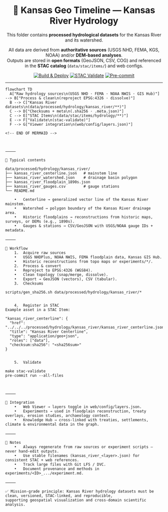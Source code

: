 <div align="center">

# 🌊 Kansas Geo Timeline — Kansas River Hydrology

This folder contains **processed hydrological datasets** for the Kansas River and its watershed.  

All data are derived from **authoritative sources** (USGS NHD, FEMA, KGS, NOAA) and/or **DEM-based analyses**.  
Outputs are stored in **open formats** (GeoJSON, CSV, COG) and referenced in the **STAC catalog** (`data/stac/items/`) and web configs.  

[![Build & Deploy](https://github.com/bartytime4life/Kansas-Frontier-Matrix/actions/workflows/site.yml/badge.svg)](https://github.com/bartytime4life/Kansas-Frontier-Matrix/actions/workflows/site.yml)
[![STAC Validate](https://github.com/bartytime4life/Kansas-Frontier-Matrix/actions/workflows/stac-badges.yml/badge.svg)](https://github.com/bartytime4life/Kansas-Frontier-Matrix/actions/workflows/stac-badges.yml)
[![Pre-commit](https://github.com/bartytime4life/Kansas-Frontier-Matrix/actions/workflows/pre-commit.yml/badge.svg)](https://github.com/bartytime4life/Kansas-Frontier-Matrix/.pre-commit-config.yaml)

</div>

---

```mermaid
flowchart TD
  A["Raw hydrology sources\n(USGS NHD · FEMA · NOAA NWIS · GIS Hub)"] --> B["Process & clean\n(reproject EPSG:4326 · dissolve)"]
  B --> C["Kansas River datasets\n(data/processed/hydrology/kansas_river/**)"]
  C --> D["Checksums + meta\n(.sha256 · .meta.json)"]
  C --> E["STAC Items\n(data/stac/items/hydrology/**)"]
  E --> F["Validate\n(stac-validate)"]
  F --> G["Viewer integration\n(web/config/layers.json)"]

<!-- END OF MERMAID -->



⸻

📂 Typical contents

data/processed/hydrology/kansas_river/
├── kansas_river_centerline.json   # mainstem line
├── kansas_river_watershed.json    # drainage basin polygon
├── kansas_river_floodplain_1890s.json
├── kansas_river_gauges.csv        # gauge stations
└── README.md

	•	Centerline → generalized vector line of the Kansas River mainstem.
	•	Watershed → polygon boundary of the Kansas River drainage area.
	•	Historic floodplains → reconstructions from historic maps, surveys, or DEMs (e.g., 1890s).
	•	Gauges & stations → CSV/GeoJSON with USGS/NOAA gauge IDs + metadata.

⸻

🔄 Workflow
	1.	Acquire raw sources
	•	USGS NHDPlus, NOAA NWIS, FEMA floodplain data, Kansas GIS Hub.
	•	Historic reconstructions from topo maps or experiments/*/.
	2.	Process & convert
	•	Reproject to EPSG:4326 (WGS84).
	•	Clean topology (snap/merge, dissolve).
	•	Export → GeoJSON (vectors), CSV (tabular).
	3.	Checksums

scripts/gen_sha256.sh data/processed/hydrology/kansas_river/*


	4.	Register in STAC
Example asset in a STAC Item:

"kansas_river_centerline": {
  "href": "../../../processed/hydrology/kansas_river/kansas_river_centerline.json",
  "title": "Kansas River Centerline",
  "type": "application/geo+json",
  "roles": ["data"],
  "checksum:sha256": "<sha256sum>"
}


	5.	Validate

make stac-validate
pre-commit run --all-files



⸻

🔗 Integration
	•	Web Viewer → layers toggle in web/config/layers.json.
	•	Experiments → used in floodplain reconstruction, treaty overlays, erosion studies, archaeology context.
	•	Knowledge Hub → cross-linked with treaties, settlements, climate & environmental data in the graph.

⸻

📝 Notes
	•	Always regenerate from raw sources or experiment scripts — never hand-edit outputs.
	•	Use stable filenames (kansas_river_<layer>.json) for consistent STAC + web references.
	•	Track large files with Git LFS / DVC.
	•	Document provenance and methods in experiments/<ID>_.../experiment.md.

⸻

✅ Mission-grade principle: Kansas River hydrology datasets must be clean, versioned, STAC-linked, and reproducible,
supporting geospatial visualization and cross-domain scientific analysis.

